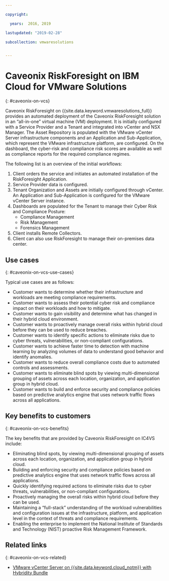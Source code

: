 ```yaml
---

copyright:

  years:  2016, 2019

lastupdated: "2019-02-28"

subcollection: vmwaresolutions


---
```


# Caveonix RiskForesight on IBM Cloud for VMware Solutions
{: #caveonix-on-vcs}

Caveonix RiskForesight on {{site.data.keyword.vmwaresolutions_full}} provides an automated deployment of the Caveonix RiskForesight solution in an “all-in-one” virtual machine (VM) deployment. It is initially configured with a Service Provider and a Tenant and integrated into vCenter and NSX Manager. The Asset Repository is populated with the VMware vCenter Server infrastructure components and an Application and Sub-Application, which represent the VMware infrastructure platform, are configured. On the dashboard, the cyber-risk and compliance risk scores are available as well as compliance reports for the required compliance regimes.

The following list is an overview of the initial workflows:
1.	Client orders the service and initiates an automated installation of the RiskForesight Application.
2.	Service Provider data is configured.
3.	Tenant Organization and Assets are initially configured through vCenter. An Application and Sub-Application is configured for the VMware vCenter Server instance.
4.	Dashboards are populated for the Tenant to manage their Cyber Risk and Compliance Posture:
    - Compliance Management
    - Risk Management
    - Forensics Management
5.	Client installs Remote Collectors.
6.	Client can also use RiskForesight to manage their on-premises data center.


## Use cases
{: #caveonix-on-vcs-use-cases}

Typical use cases are as follows:
- Customer wants to determine whether their infrastructure and workloads are meeting compliance requirements.
-	Customer wants to assess their potential cyber risk and compliance impact on their workloads and how to mitigate.
-	Customer wants to gain visibility and determine what has changed in their hybrid cloud environment.
-	Customer wants to proactively manage overall risks within hybrid cloud before they can be used to reduce breaches.
-	Customer wants to identify specific actions to eliminate risks due to cyber threats, vulnerabilities, or non-compliant configurations.
-	Customer wants to achieve faster time to detection with machine learning by analyzing volumes of data to understand good behavior and identify anomalies.
-	Customer wants to reduce overall compliance costs due to automated controls and assessments.
-	Customer wants to eliminate blind spots by viewing multi-dimensional grouping of assets across each location, organization, and application group in hybrid cloud.
-	Customer wants to build and enforce security and compliance policies based on predictive analytics engine that uses network traffic flows across all applications.

## Key benefits to customers
{: #caveonix-on-vcs-benefits}

The key benefits that are provided by Caveonix RiskForesight on IC4VS include:
-	Eliminating blind spots, by viewing multi-dimensional grouping of assets across each location, organization, and application group in hybrid cloud.
-	Building and enforcing security and compliance policies based on predictive analytics engine that uses network traffic flows across all applications.
-	Quickly identifying required actions to eliminate risks due to cyber threats, vulnerabilities, or non-compliant configurations.
-	Proactively managing the overall risks within hybrid cloud before they can be used.
-	Maintaining a “full-stack” understanding of the workload vulnerabilities and configuration issues at the infrastructure, platform, and application level in the context of threats and compliance requirements.
-	Enabling the enterprise to implement the National Institute of Standards and Technology (NIST) proactive Risk Management Framework.

## Related links
{: #caveonix-on-vcs-related}

*   [VMware vCenter Server on {{site.data.keyword.cloud_notm}} with Hybridity Bundle](/docs/services/vmwaresolutions/archiref/vcs?topic=vmware-solutions-vcs-hybridity-intro)
